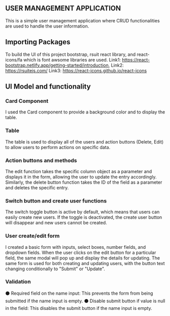 ## USER MANAGEMENT APPLICATION <a id=section1></a>

This is a simple user management application where CRUD functionalities are used to handle the user information.


##  Importing Packages  <a id=section2></a>

To build the UI of this project bootstrap, rsuit react library, and react-icons/fa which is font awsome libraries are used.
Link1: https://react-bootstrap.netlify.app/getting-started/introduction, 
Link2: https://rsuitejs.com/
Link3: https://react-icons.github.io/react-icons

## UI Model and functionality<a id=section3></a>


###  Card Component <a id=section301></a>

I used the Card component to provide a background color and to display the table.

### Table <a id=section302></a>

The table is used to display all of the users and action buttons (Delete, Edit) to allow users to perform actions on specific data.

### Action buttons and methods <a id=section303></a>

The edit function takes the specific column object as a parameter and displays it in the form, allowing the user to update the entry accordingly. Similarly, the delete button function takes the ID of the field as a parameter and deletes the specific entry.

### Switch button and create user functions <a id=section304></a>

The switch toggle button is active by default, which means that users can easily create new users. If the toggle is deactivated, the create user button will disappear and new users cannot be created.

### User create/edit form <a id=section305></a>

I created a basic form with inputs, select boxes, number fields, and dropdown fields. When the user clicks on the edit button for a particular field, the same modal will pop up and display the details for updating. The same form is used for both creating and updating users, with the button text changing conditionally to "Submit" or "Update".

### Validation<a id=section306></a>

⚫ Required field on the name input: This prevents the form from being submitted if the name input is empty.
⚫ Disable submit button if value is null in the field: This disables the submit button if the name input is empty.
